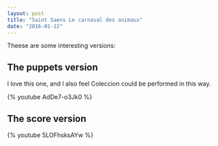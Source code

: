 ```yaml
---
layout: post
title: "Saint Saens Le carnaval des animaux"
date: "2016-01-12"
---
```


Theese are some interesting versions:

## The puppets version
I love this one, and I also feel Coleccion could be performed in this way.

{% youtube AdDe7-o3Jk0 %}

## The score version
{% youtube 5LOFhsksAYw %}

